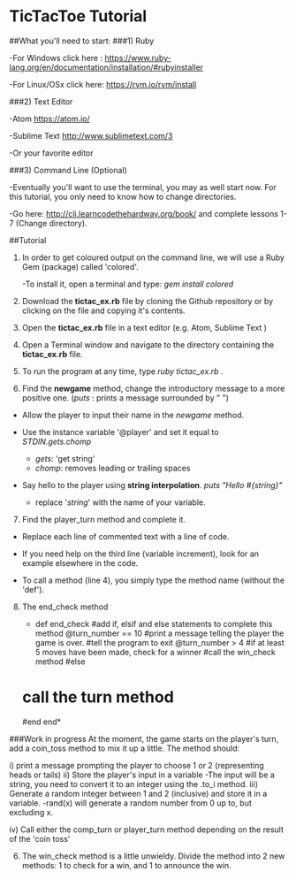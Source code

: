 # TicTacToe Tutorial

##What you'll need to start:
###1) Ruby

  -For Windows click here : https://www.ruby-lang.org/en/documentation/installation/#rubyinstaller

  -For Linux/OSx click here: https://rvm.io/rvm/install

###2) Text Editor

  -Atom https://atom.io/

  -Sublime Text http://www.sublimetext.com/3

  -Or your favorite editor

###3) Command Line (Optional)

   -Eventually you'll want to use the terminal, you may as well start now. For this tutorial, you only need to know    how to change directories.

   -Go here: http://cli.learncodethehardway.org/book/ and complete lessons 1-7 (Change directory).

##Tutorial

1) In order to get coloured output on the command line, we will use a Ruby Gem (package)
called 'colored'.

    -To install it, open a terminal and type: *gem install colored*

2) Download the **tictac_ex.rb** file by cloning the Github repository or by clicking on the file and copying it's contents.

3) Open the **tictac_ex.rb** file in a text editor (e.g. Atom, Sublime Text )

4) Open a Terminal window and navigate to the directory containing the **tictac_ex.rb** file.

5) To run the program at any time, type *ruby tictac_ex.rb* .

6) Find the **newgame** method, change the introductory message to a more positive one.
(*puts* : prints a message surrounded by " ")

  - Allow the player to input their name in the *newgame* method.

  - Use the instance variable '@player' and set it equal to *STDIN.gets.chomp*

    - *gets*: 'get string'
    - *chomp*: removes leading or trailing spaces

  - Say hello to the player using **string interpolation**. *puts "Hello #{string}"*

    - replace '*string*' with the name of your variable.

7) Find the player_turn method and complete it.

  - Replace each line of commented text with a line of code.

  - If you need help on the third line (variable increment), look for an example
   elsewhere in the code.

  - To call a method (line 4), you simply type the method name (without the 'def').

8) The end_check method

   *  def end_check
   #add if, elsif and else statements to complete this method
   @turn_number == 10
   #print a message telling the player the game is over.
   #tell the program to exit
   @turn_number > 4   #if at least 5 moves have been made, check for a winner
   #call the win_check method
   #else
   # call the turn method

   #end
   end*
   
###Work in progress
 At the moment, the game starts on the player's turn, add a coin_toss method to mix it up a little. The method should:

i) print a message prompting the player to choose 1 or 2 (representing heads or tails) ii) Store the player's input in a variable -The input will be a string, you need to convert it to an integer using the .to_i method. iii) Generate a random integer between 1 and 2 (inclusive) and store it in a variable. -rand(x) will generate a random number from 0 up to, but excluding x.

iv) Call either the comp_turn or player_turn method depending on the result of the 'coin toss'

6) The win_check method is a little unwieldy. Divide the method into 2 new methods: 1 to check for a win, and 1 to announce the win.
